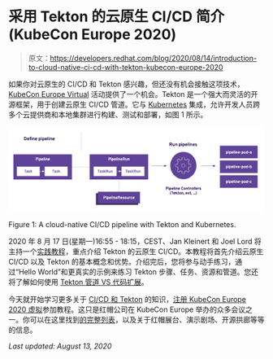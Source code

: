 # 采用 Tekton 的云原生 CI/CD 简介(KubeCon Europe 2020)

> 原文：<https://developers.redhat.com/blog/2020/08/14/introduction-to-cloud-native-ci-cd-with-tekton-kubecon-europe-2020>

如果你对云原生的 CI/CD 和 Tekton 感兴趣，但还没有机会接触这项技术， [KubeCon Europe Virtual](https://events.linuxfoundation.org/kubecon-cloudnativecon-europe/) 活动提供了一个机会。Tekton 是一个强大而灵活的开源框架，用于创建云原生 CI/CD 管道。它与 [Kubernetes](https://developers.redhat.com/topics/kubernetes/) 集成，允许开发人员跨多个云提供商和本地集群进行构建、测试和部署，如图 1 所示。

[![Diagram showing a cloud-native CI/CD pipeline with Tekton and Kubernetes](img/7f15ec95944ee214e1af055c2be3933d.png "Screen Shot 2020-08-11 at 12.30.32 PM")](/sites/default/files/blog/2020/08/Screen-Shot-2020-08-11-at-12.30.32-PM.png)

Figure 1: A cloud-native CI/CD pipeline with Tekton and Kubernetes.

2020 年 8 月 17 日(星期一)16:55 - 18:15，CEST、Jan Kleinert 和 Joel Lord 将主持一个[实践教程](https://kccnceu20.sched.com/event/62008bbe06430e9c0c991ca8f9e6b8b9)，重点介绍 Tekton 的云原生 CI/CD。本教程将首先介绍云原生 CI/CD 以及 Tekton 的基本概念和优势。介绍完后，您将参与动手练习，通过“Hello World”和更真实的示例来练习 Tekton 步骤、任务、资源和管道。您还将了解如何使用 [Tekton 管道 VS 代码扩展](https://marketplace.visualstudio.com/items?itemName=redhat.vscode-tekton-pipelines)。

今天就开始学习更多关于 [CI/CD 和 Tekton](https://developers.redhat.com/blog/2020/04/30/creating-pipelines-with-openshift-4-4s-new-pipeline-builder-and-tekton-pipelines) 的知识，[注册 KubeCon Europe 2020 虚拟](https://events.linuxfoundation.org/kubecon-cloudnativecon-europe/)参加教程。这只是红帽公司在 KubeCon Europe 举办的众多会议之一。你可以在这里找到[的完整列表](https://www.redhat.com/en/events/webinar/red-hat-kubecon-europe-2020?sc_cid=7013a000002gqPrAAI#overview)，以及关于红帽展台、演示剧场、开源拱廊等等的信息。

*Last updated: August 13, 2020*